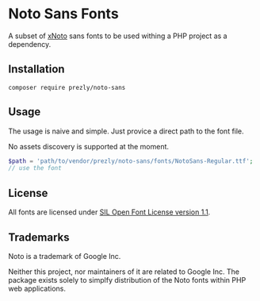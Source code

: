 # Noto Sans Fonts

A subset of [xNoto](https://www.google.com/get/noto/) sans fonts to be used withing a PHP project as a dependency.

## Installation

```
composer require prezly/noto-sans
```

## Usage

The usage is naive and simple. Just provice a direct path to the font file. 

No assets discovery is supported at the moment.

```php
$path = 'path/to/vendor/prezly/noto-sans/fonts/NotoSans-Regular.ttf';
// use the font
```

## License

All fonts are licensed under [SIL Open Font License version 1.1](https://scripts.sil.org/cms/scripts/page.php?item_id=OFL_web).

## Trademarks

Noto is a trademark of Google Inc.

Neither this project, nor maintainers of it are related to Google Inc. 
The package exists solely to simplfy distribution of the Noto fonts within PHP web applications.
